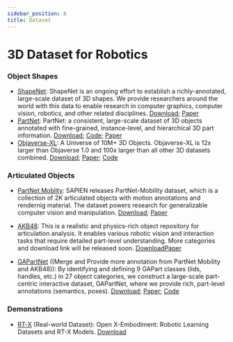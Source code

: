 ```yaml
---
sidebar_position: 6
title: Dataset
---
```


# 3D Dataset for Robotics

### Object Shapes
- [ShapeNet](https://shapenet.org/): ShapeNet is an ongoing effort to establish a richly-annotated, large-scale dataset of 3D shapes. We provide researchers around the world with this data to enable research in computer graphics, computer vision, robotics, and other related disciplines. [Download](https://shapenet.org/login/); [Paper](https://arxiv.org/abs/1512.03012)
- [PartNet](https://partnet.cs.stanford.edu/): PartNet: a consistent, large-scale dataset of 3D objects annotated with fine-grained, instance-level, and hierarchical 3D part information. [Download](https://www.shapenet.org/login/); [Code](https://github.com/daerduoCarey/partnet_dataset); [Paper](https://arxiv.org/abs/1812.02713)
- [Objaverse-XL](https://objaverse.allenai.org/): A Universe of 10M+ 3D Objects. Objaverse-XL is 12x larger than Objaverse 1.0 and 100x larger than all other 3D datasets combined. [Download](https://docs.google.com/forms/d/e/1FAIpQLScNOWKTHk3a7CGiegNjROFNfOcpzr5gt6G0FMEMQ8qXRTbs0Q/viewform); [Paper](https://arxiv.org/abs/2307.05663); [Code](https://github.com/allenai/objaverse-xl)


### Articulated Objects
- [PartNet Moblity](https://sapien.ucsd.edu/browse): SAPIEN releases PartNet-Mobility dataset, which is a collection of 2K articulated objects with motion annotations and rendernig material. The dataset powers research for generalizable computer vision and manipulation. [Download](https://sapien.ucsd.edu/downloads); [Paper](https://arxiv.org/abs/2003.08515)

- [AKB48](https://liuliu66.github.io/articulationobjects/index.html): This is a realistic and physics-rich object repository for articulation analysis. It enables various robotic vision and interaction tasks that require detailed part-level understanding. More categories and download link will be released soon. [Download](https://liuliu66.github.io/articulationobjects/download.html)[Paper](https://arxiv.org/abs/2202.08432)

- [GAPartNet](https://pku-epic.github.io/GAPartNet/) ((Merge and Provide more annotation from PartNet Mobility and AKB48)): By identifying and defining 9 GAPart classes (lids, handles, etc.) in 27 object categories, we construct a large-scale part-centric interactive dataset, GAPartNet, where we provide rich, part-level annotations (semantics, poses). [Download](https://forms.gle/3qzv8z5vP2BT5ARN7); [Paper](https://arxiv.org/abs/2211.05272); [Code](https://github.com/PKU-EPIC/GAPartNet)

### Demonstrations
- [RT-X](https://robotics-transformer-x.github.io/) (Real-world Dataset): Open X-Embodiment: Robotic Learning Datasets and RT-X Models. [Download](https://docs.google.com/spreadsheets/d/1rPBD77tk60AEIGZrGSODwyyzs5FgCU9Uz3h-3_t2A9g/edit#gid=0)